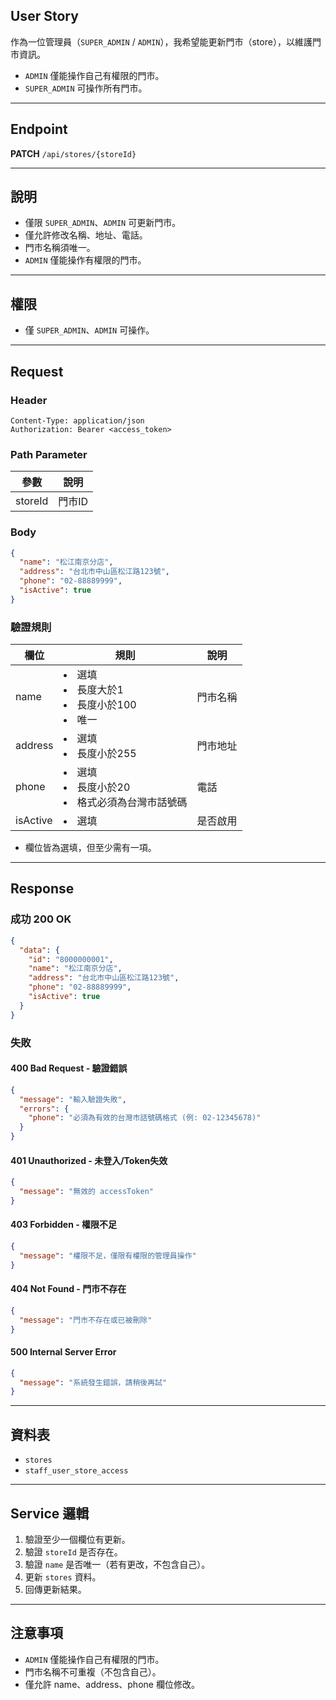 ## User Story

作為一位管理員（`SUPER_ADMIN` / `ADMIN`），我希望能更新門市（store），以維護門市資訊。

- `ADMIN` 僅能操作自己有權限的門市。
- `SUPER_ADMIN` 可操作所有門市。

---

## Endpoint

**PATCH** `/api/stores/{storeId}`

---

## 說明

- 僅限 `SUPER_ADMIN`、`ADMIN` 可更新門市。
- 僅允許修改名稱、地址、電話。
- 門市名稱須唯一。
- `ADMIN` 僅能操作有權限的門市。

---

## 權限

- 僅 `SUPER_ADMIN`、`ADMIN` 可操作。

---

## Request

### Header

```http
Content-Type: application/json
Authorization: Bearer <access_token>
```

### Path Parameter

| 參數    | 說明   |
| ------- | ------ |
| storeId | 門市ID |

### Body

```json
{
  "name": "松江南京分店",
  "address": "台北市中山區松江路123號",
  "phone": "02-88889999",
  "isActive": true
}
```

### 驗證規則

| 欄位     | 規則                                             | 說明     |
| -------- | ------------------------------------------------ | -------- |
| name     | <li>選填<li>長度大於1<li>長度小於100<li>唯一     | 門市名稱 |
| address  | <li>選填<li>長度小於255                          | 門市地址 |
| phone    | <li>選填<li>長度小於20<li>格式必須為台灣市話號碼 | 電話     |
| isActive | <li>選填                                         | 是否啟用 |

- 欄位皆為選填，但至少需有一項。

---

## Response

### 成功 200 OK

```json
{
  "data": {
    "id": "8000000001",
    "name": "松江南京分店",
    "address": "台北市中山區松江路123號",
    "phone": "02-88889999",
    "isActive": true
  }
}
```

### 失敗

#### 400 Bad Request - 驗證錯誤

```json
{
  "message": "輸入驗證失敗",
  "errors": {
    "phone": "必須為有效的台灣市話號碼格式 (例: 02-12345678)"
  }
}
```

#### 401 Unauthorized - 未登入/Token失效

```json
{
  "message": "無效的 accessToken"
}
```

#### 403 Forbidden - 權限不足

```json
{
  "message": "權限不足，僅限有權限的管理員操作"
}
```

#### 404 Not Found - 門市不存在

```json
{
  "message": "門市不存在或已被刪除"
}
```

#### 500 Internal Server Error

```json
{
  "message": "系統發生錯誤，請稍後再試"
}
```

---

## 資料表

- `stores`
- `staff_user_store_access`

---

## Service 邏輯

1. 驗證至少一個欄位有更新。
2. 驗證 `storeId` 是否存在。
3. 驗證 `name` 是否唯一（若有更改，不包含自己）。
4. 更新 `stores` 資料。
5. 回傳更新結果。

---

## 注意事項

- `ADMIN` 僅能操作自己有權限的門市。
- 門市名稱不可重複（不包含自己）。
- 僅允許 name、address、phone 欄位修改。
